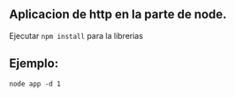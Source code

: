 ## Aplicacion de http en la parte de node.


Ejecutar ```` npm install ```` para la librerias

## Ejemplo:

````
node app -d 1
````